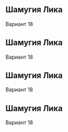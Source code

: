 ## Шамугия Лика
Вариант 18

## Шамугия Лика
Вариант 18

## Шамугия Лика
Вариант 18

## Шамугия Лика
Вариант 18

